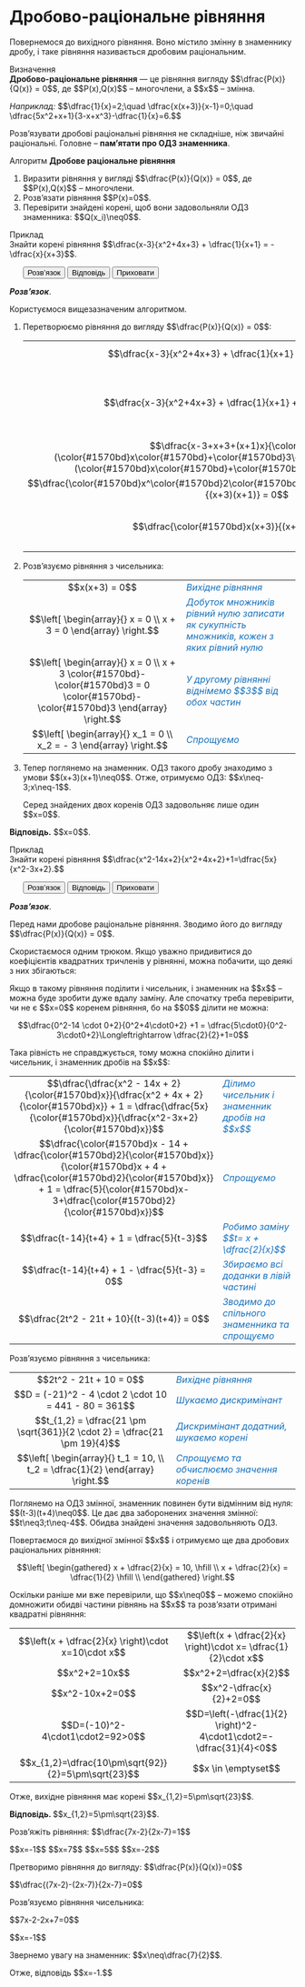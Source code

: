 # Дробово-раціональне рівняння

<p>Повернемося до вихідного рівняння. Воно містило змінну в знаменнику дробу, і таке рівняння називається дробовим раціональним.</p>

<div class="space">
<div class="eoz-wrap">
<span class="eoz">Визначення</span>
<div class="eoz-text">
<b>Дробово-раціональне рівняння</b> — це рівняння вигляду $$\dfrac{P(x)}{Q(x)} = 0$$, де $$P(x),Q(x)$$ – многочлени, а $$x$$ – змінна.
</div>
</div>
</div>

<p><i>Наприклад:</i> $$\dfrac{1}{x}=2;\quad \dfrac{x(x+3)}{x-1}=0;\quad \dfrac{5x^2+x+1}{3-x+x^3}-\dfrac{1}{x}=6.$$</p>

<p>Розв’язувати дробові раціональні рівняння не складніше, ніж звичайні раціональні. Головне – <b>пам’ятати про ОДЗ знаменника</b>.</p>

<div class="space">
<div class="alg-wrap">
<span class="alg">Алгоритм</span> <b>Дробове раціональне рівняння</b>
<div class="alg-text">
<ol>
<li>Виразити рівняння у вигляді $$\dfrac{P(x)}{Q(x)} = 0$$, де $$P(x),Q(x)$$ – многочлени.</li>
<li>Розв’язати рівняння $$P(x)=0$$.</li>
<li>Перевірити знайдені корені, щоб вони задовольняли ОДЗ знаменника: $$Q(x_i)\neq0$$.</li>
</ol>
</div>
</div>
</div>

<div class="space">
<div class="task-wrap">
<span class="task">Приклад</span>
<div class="task-text">
Знайти корені рівняння $$\dfrac{x-3}{x^2+4x+3} + \dfrac{1}{x+1} = -\dfrac{x}{x+3}$$. 
<p>
<ul class="nav-tab" id="mytab">
    <button class="btn" data-target="#decision" data-toggle="pill">Розв’язок</button>
    <button class="btn" data-target="#answer" data-toggle="pill">Вiдповiдь</button>
    <button class="btn" data-target="#hide" data-toggle="pill">Приховати</button>
</ul>
<div id="mytab" class="tab-content">
    <div class="tab-pane" id="decision">
<p><b><i>Розв’язок</i></b>.</p>
<p>Користуємося вищезазначеним алгоритмом.</p>
<ol>
<li>Перетворюємо рівняння до вигляду $$\dfrac{P(x)}{Q(x)} = 0$$:</li>

<table style="border: none;" class="none">
<tr>
<td align="center">$$\dfrac{x-3}{x^2+4x+3} + \dfrac{1}{x+1} = - \dfrac{x}{x+3}$$</td>
<td><i><font color="1570bd">Вихідне рівняння</font></i></td>
</tr>
<tr>
<td align="center">$$\dfrac{x-3}{x^2+4x+3} + \dfrac{1}{x+1} + \dfrac{x}{x+3} = 0$$</td>
<td><font color="1570bd"><i>Додаємо $$\dfrac{x}{x+3}$$ до обох частин та спрощуємо</i></font></td>
</tr>
<tr>
<td align="center">$$\dfrac{x-3+x+3+(x+1)x}{\color{#1570bd}(\color{#1570bd}x\color{#1570bd}+\color{#1570bd}3\color{#1570bd})\color{#1570bd}(\color{#1570bd}x\color{#1570bd}+\color{#1570bd}1\color{#1570bd})} = 0$$</td>
<td><font color="1570bd"><i>Зводимо до спільного знаменника</i></font></td>
</tr>
<tr>
<td align="center">$$\dfrac{\color{#1570bd}x^\color{#1570bd}2\color{#1570bd}+\color{#1570bd}3\color{#1570bd}x}{(x+3)(x+1)} = 0$$</td>
<td><font color="1570bd"><i>Спрощуємо</i></font></td>
</tr>
<tr>
<td align="center">$$\dfrac{\color{#1570bd}x(x+3)}{(x+3)(x+1)} = 0$$</td>
<td><font color="1570bd"><i>Виносимо $$x$$ в чисельнику за дужки</i></font></td>
</tr>
</table>

<li>Розв’язуємо рівняння з чисельника:</li>

<table style="border: none;" class="none">
<tr>
<td align="center">$$x(x+3) = 0$$</td>
<td><i><font color="1570bd">Вихідне рівняння</font></i></td>
</tr>
<tr>
<td align="center">$$\left[
    \begin{array}{}
        x = 0 \\
        x + 3 = 0
    \end{array}
    \right.$$</td>
<td><font color="1570bd"><i>Добуток множників рівний нулю записати як сукупність множників, кожен з яких рівний нулю</i></font></td>
</tr>
<tr>
<td align="center">$$\left[
    \begin{array}{}
        x = 0 \\
        x + 3 \color{#1570bd}- \color{#1570bd}3 = 0 \color{#1570bd}- \color{#1570bd}3
    \end{array}
    \right.$$</td>
<td><font color="1570bd"><i>У другому рівнянні віднімемо $$3$$ від обох частин</i></font></td>
</tr>
<tr>
<td align="center">$$\left[
    \begin{array}{}
        x_1 = 0 \\
        x_2 = - 3
    \end{array}
    \right.$$</td>
<td><font color="1570bd"><i>Спрощуємо</i></font></td>
</tr>
</table>

<li>Тепер поглянемо на знаменник. ОДЗ такого дробу знаходимо з умови $$(x+3)(x+1)\neq0$$. Отже, отримуємо ОДЗ: $$x\neq-3;x\neq-1$$.</li>
<p>Серед знайдених двох коренів ОДЗ задовольняє лише один $$x=0$$.</p>
</ol>
    </div>
    <div class="tab-pane" id="answer">
<p><b>Вiдповiдь.</b> $$x=0$$.</p>
    </div>
    <div class="tab-pane" id="hide"></div>
</div>
</p>
</div>
</div>
</div>
<div class="space"></div>

<div class="space">
<div class="task-wrap">
<span class="task">Приклад</span>
<div class="task-text">
Знайти корені рівняння $$\dfrac{x^2-14x+2}{x^2+4x+2}+1=\dfrac{5x}{x^2-3x+2}.$$  
<p>
<ul class="nav-tab" id="pr1">
<button class="btn" data-target="#decision1" data-toggle="tab">Розв’язок</button>
<button class="btn" data-target="#answer1" data-toggle="tab">Вiдповiдь</button>
<button class="btn" data-target="#hide1" data-toggle="tab">Приховати</button>
</ul>

<div id="pr1" class="tab-content">
  <div class="tab-pane" id="decision1">
<p><b><i>Розв’язок</i></b>.</p>
<p>Перед нами дробове раціональне рівняння. Зводимо його до вигляду $$\dfrac{P(x)}{Q(x)} = 0$$.</p>
<p>Скористаємося одним трюком. Якщо уважно придивитися до коефіцієнтів квадратних тричленів у рівнянні, можна побачити, що деякі з них збігаються:</p>
<p>Якщо в такому рівняння поділити і чисельник, і знаменник на $$x$$ – можна буде зробити дуже вдалу заміну. Але спочатку треба перевірити, чи не є $$x=0$$ коренем рівняння, бо на $$0$$ ділити не можна:</p>
<p align="center">$$\dfrac{0^2-14 \cdot 0+2}{0^2+4\cdot0+2} +1 = \dfrac{5\cdot0}{0^2-3\cdot0+2}\Longleftrightarrow \dfrac{2}{2}+1=0$$</p>
<p>Така рівність не справджується, тому можна спокійно ділити і чисельник, і знаменник дробів на $$x$$:</p>

<table style="border: none;" class="none">
<tr>
<td align="center">$$\dfrac{\dfrac{x^2 - 14x + 2}{\color{#1570bd}x}}{\dfrac{x^2 + 4x + 2}{\color{#1570bd}x}} + 1 = \dfrac{\dfrac{5x}{\color{#1570bd}x}}{\dfrac{x^2-3x+2}{\color{#1570bd}x}}$$</td>
<td><i><font color="1570bd">Ділимо чисельник і знаменник дробів на $$x$$</font></i></td>
</tr>
<tr>
<td align="center">$$\dfrac{\color{#1570bd}x - 14 + \dfrac{\color{#1570bd}2}{\color{#1570bd}x}}{\color{#1570bd}x + 4 + \dfrac{\color{#1570bd}2}{\color{#1570bd}x}} + 1 = \dfrac{5}{\color{#1570bd}x-3+\dfrac{\color{#1570bd}2}{\color{#1570bd}x}}$$</td>
<td><font color="1570bd"><i>Спрощуємо</i></font></td>
</tr>
<tr>
<td align="center">$$\dfrac{t-14}{t+4} + 1 = \dfrac{5}{t-3}$$</td>
<td><font color="1570bd"><i>Робимо заміну $$t= x + \dfrac{2}{x}$$</i></font></td>
</tr>
<tr>
<td align="center">$$\dfrac{t-14}{t+4} + 1 - \dfrac{5}{t-3} = 0$$</td>
<td><font color="1570bd"><i>Збираємо всі доданки в лівій частині</i></font></td>
</tr>
<tr>
<td align="center">$$\dfrac{2t^2 - 21t + 10}{(t-3)(t+4)} = 0$$</td>
<td><font color="1570bd"><i>Зводимо до спільного знаменника та спрощуємо</i></font></td>
</tr>
</table>

<p>Розв’язуємо рівняння з чисельника:</p>

<table style="border: none;" class="none">
<tr>
<td align="center">$$2t^2 - 21t + 10 = 0$$</td>
<td><i><font color="1570bd">Вихідне рівняння</font></i></td>
</tr>
<tr>
<td align="center">$$D = (-21)^2 - 4 \cdot 2 \cdot 10 = 441 - 80 = 361$$</td>
<td><font color="1570bd"><i>Шукаємо дискримінант</i></font></td>
</tr>
<tr>
<td align="center">$$t_{1,2} = \dfrac{21 \pm \sqrt{361}}{2 \cdot 2} = \dfrac{21 \pm 19}{4}$$</td>
<td><font color="1570bd"><i>Дискримінант додатний, шукаємо корені</i></font></td>
</tr>
<tr>
<td align="center">$$\left[
    \begin{array}{}
        t_1 = 10, \\
        t_2 = \dfrac{1}{2}
    \end{array}
    \right.$$</td>
<td><font color="1570bd"><i>Спрощуємо та обчислюємо значення коренів</i></font></td>
</tr>
</table>

<p>Поглянемо на ОДЗ змінної, знаменник повинен бути відмінним від нуля: $$(t-3)(t+4)\neq0$$. Це дає два заборонених значення змінної: $$t\neq3;t\neq-4$$. Обидва знайдені значення задовольняють ОДЗ.</p>
<p>Повертаємося до вихідної змінної $$x$$ і отримуємо ще два дробових раціональних рівняння:</p>
<p align="center">$$\left[ \begin{gathered} 
x + \dfrac{2}{x} = 10, \hfill \\ 
x + \dfrac{2}{x} = \dfrac{1}{2} \hfill \\ 
\end{gathered} 
\right.$$</p>
<p>Оскільки раніше ми вже перевірили, що $$x\neq0$$ – можемо спокійно домножити обидві частини рівнянь на $$x$$ та розв’язати отримані квадратні рівняння:</p>
<table>
<tr>
<td align="center">$$\left(x + \dfrac{2}{x} \right)\cdot x=10\cdot x$$</td>
<td align="center">$$\left(x + \dfrac{2}{x} \right)\cdot x= \dfrac{1}{2}\cdot x$$</td>
</tr>
<tr>
<td align="center">$$x^2+2=10x$$</td>
<td align="center">$$x^2+2=\dfrac{x}{2}$$</td>
</tr>
<tr>
<td align="center">$$x^2-10x+2=0$$</td>
<td align="center">$$x^2-\dfrac{x}{2}+2=0$$</td>
</tr>
<tr>
<td align="center">$$D=(-10)^2-4\cdot1\cdot2=92>0$$</td>
<td align="center">$$D=\left(-\dfrac{1}{2} \right)^2-4\cdot1\cdot2=-\dfrac{31}{4}<0$$</td>
</tr>
<tr>
<td align="center">$$x_{1,2}=\dfrac{10\pm\sqrt{92}}{2}=5\pm\sqrt{23}$$</td>
<td align="center">$$x \in \emptyset$$</td>
</tr>
</table>
<p>Отже, вихідне рівняння має корені $$x_{1,2}=5\pm\sqrt{23}$$.</p>
    </div>
  <div class="tab-pane" id="answer1">
<p><b>Вiдповiдь. </b> $$x_{1,2}=5\pm\sqrt{23}$$.</p>
   </div>
  <div class="tab-pane" id="hide1"></div>
</div>
</p>    
</div>
</div>
</div>
<div class="space"></div>

<quiz correctLabel="correct" incorrectLabel="incorrect" checkLabel="check">
 <question text="">
        <p>Розв’яжіть рівняння: $$\dfrac{7x-2}{2x-7}=1$$</p>
        <answer correct> $$x=-1$$</answer>
        <answer> $$x=7$$</answer>
        <answer> $$x=5$$</answer>
        <answer> $$x=-2$$</answer>
        <explanation>
        <p>Претворимо рівняння до вигляду: $$\dfrac{P(x)}{Q(x)}=0$$</p>
        <p>$$\dfrac{(7x-2)-(2x-7)}{2x-7}=0$$</p>
        <p>Розв’язуємо рівняння чисельника:</p>
        <p>$$7x-2-2x+7=0$$</p>
        <p>$$x=-1$$</p>
        <p>Звернемо увагу на знаменник: $$x\neq\dfrac{7}{2}$$.</p>
        <p>Отже, відповідь $$x=-1.$$</p>
        </explanation>
</question>
</quiz>